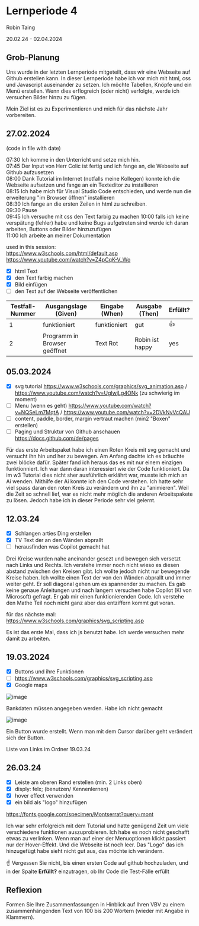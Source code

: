 # Lernperiode 4

Robin Taing

20.02.24 - 02.04.2024

## Grob-Planung
Uns wurde in der letzten Lernperiode mitgeteilt, dass wir eine Webseite auf Github erstellen kann. In dieser Lernperiode habe ich vor mich mit html, css und Javascript auseinander zu setzen. Ich möchte Tabellen, Knöpfe und ein Menü erstellen. Wenn dies erflogreich (oder nicht) verfolgte, werde ich versuchen Bilder hinzu zu fügen.

Mein Ziel ist es zu Experimentieren und mich für das nächste Jahr vorbereiten.

## 27.02.2024

(code in file with date)

07:30 Ich komme in den Unterricht und setze mich hin.   
07:45 Der Input von Herr Colic ist fertig und ich fange an, die Webseite auf Github aufzusetzen  
08:00 Dank Tutorial im Internet (notfalls meine Kollegen) konnte ich die Webseite aufsetzen und fange an ein Texteditor zu installieren  
08:15 Ich habe mich für Visual Studio Code entschieden, und werde nun die erweiterung "im Browser öffnen" installieren  
08:30 Ich fange an die ersten Zeilen in html zu schreiben.  
09:30 Pause  
09:45 Ich versuche mit css den Text farbig zu machen
10:00 falls ich keine verspätung (fehler) habe und keine Bugs aufgetreten sind werde ich daran arbeiten, Buttons oder Bilder hinzuzufügen  
11:00 Ich arbeite an meiner Dokumentation  

used in this session:  
https://www.w3schools.com/html/default.asp  
https://www.youtube.com/watch?v=Z4pCqK-V_Wo

- [x] html Text
- [x] den Text farbig machen
- [x] Bild einfügen
- [ ] den Text auf der Webseite veröffentlichen

| Testfall-Nummer | Ausgangslage (Given) | Eingabe (When) | Ausgabe (Then) | Erfüllt? |
| --------------- | -------------------- | -------------- | -------------- | -------- |
| 1               |  funktioniert        |   funktioniert |     gut        |  👍      |
| 2               | Programm in Browser geöffnet          | Text Rot       |Robin ist happy             |    yes      |

## 05.03.2024

- [x] svg tutorial https://www.w3schools.com/graphics/svg_animation.asp / https://www.youtube.com/watch?v=UgIwjLg4ONk (zu schwierig im moment)
- [ ] Menu (wenn es geht) https://www.youtube.com/watch?v=NQSeLm7MqtA / https://www.youtube.com/watch?v=2DVkNvVcQAU
- [ ] content, paddle, border, margin vertraut machen (min2 "Boxen" erstellen)
- [ ] Paging und Struktur von Github anschauen https://docs.github.com/de/pages

Für das erste Arbeitspaket habe ich einen Roten Kreis mit svg gemacht und versucht ihn hin und her zu bewegen. Am Anfang dachte ich es bräuchte zwei <animate/> blöcke dafür. Später fand ich heraus das es mit nur einem einzigen funktionniert.
Ich war dann daran interessiert wie der Code funktioniert. Da im w3 Tutorial dies nicht sher ausführlich erklährt war, musste ich mich an Ai wenden. Mithilfe der Ai konnte ich den Code verstehen. Ich hatte sehr viel spass daran den roten Kreis zu verändern und ihn zu "animieren". Weil die Zeit so schnell lief, war es nicht mehr möglich die anderen Arbeitspakete zu lösen. Jedoch habe ich in dieser Periode sehr viel gelernt.

## 12.03.24

- [x] Schlangen arties Ding erstellen 
- [x] TV Text der an den Wänden abprallt
- [ ] herausfinden was Copilot gemacht hat

Drei Kreise wurden nahe aneinander gesezt und bewegen sich versetzt nach Links und Rechts. Ich verstehe immer noch nicht wieso es diesen abstand zwischen den Kreisen gibt. Ich wollte jedoch nicht nur bewegende Kreise haben. Ich wollte einen Text der von den Wänden abprallt und immer weiter geht. Er soll diagonal gehen um es spannender zu machen. Es gab keine genaue Anleitungen und nach langem versuchen habe Copilot (KI von Microsoft) gefragt. Er gab mir einen funktionierenden Code. Ich verstehe den Mathe Teil noch nicht ganz aber das entziffern kommt gut voran. 

für das nächste mal: https://www.w3schools.com/graphics/svg_scripting.asp

Es ist das erste Mal, dass ich js benutzt habe. Ich werde versuchen mehr damit zu arbeiten.

## 19.03.2024

- [x] Buttons und ihre Funktionen
- [ ] https://www.w3schools.com/graphics/svg_scripting.asp
- [x] Google maps

![image](https://github.com/RobinTea/Lern-Periode-4/assets/142886484/a4aaf88d-49dd-403f-a609-6d5ad1f7ed34)

Bankdaten müssen angegeben werden. Habe ich nicht gemacht

![image](https://github.com/RobinTea/Lern-Periode-4/assets/142886484/e1bc16f1-42bb-422c-accb-811d33d9e6ec)

Ein Button wurde erstellt. Wenn man mit dem Cursor darüber geht verändert sich der Button.

Liste von Links im Ordner 19.03.24

## 26.03.24

- [x] Leiste am oberen Rand erstellen (min. 2 Links oben)
- [x] disply: felx; (benutzen/ Kennenlernen)
- [x] hover effect verwenden
- [x] ein bild als "logo" hinzufügen

https://fonts.google.com/specimen/Montserrat?query=mont

Ich war sehr erfolgreich mit dem Tutorial und hatte genügend Zeit um viele verschiedene funktionen auszuprobieren. Ich habe es noch nicht geschafft etwas zu verlinken. Wenn man auf einer der Menuoptionen klickt passiert nur der Hover-Effekt. Und die Webseite ist noch leer.
Das "Logo" das ich hinzugefügt habe sieht nicht gut aus, das möchte ich verändern.

☝️ Vergessen Sie nicht, bis einen ersten Code auf github hochzuladen, und in der Spalte **Erfüllt?** einzutragen, ob Ihr Code die Test-Fälle erfüllt

## Reflexion

Formen Sie Ihre Zusammenfassungen in Hinblick auf Ihren VBV zu einem zusammenhängenden Text von 100 bis 200 Wörtern (wieder mit Angabe in Klammern).
